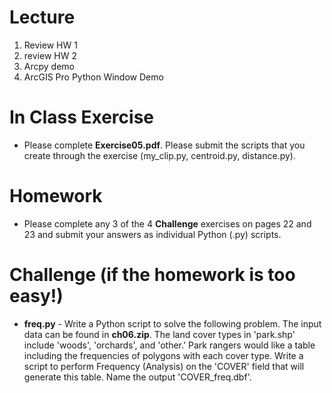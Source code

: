 # Lecture
1. Review HW 1
2. review HW 2
3. Arcpy demo
4. ArcGIS Pro Python Window Demo

# In Class Exercise

- Please complete **Exercise05.pdf**. Please submit the scripts that you create through the exercise (my_clip.py, centroid.py, distance.py). 

# Homework
- Please complete any 3 of the 4 **Challenge** exercises on pages 22 and 23 and submit your answers as individual Python (.py) scripts.
 
# Challenge (if the homework is too easy!)
- **freq.py** - Write a Python script to solve the following problem. The input data can be found in **ch06.zip**. The land cover types in 'park.shp' include 'woods', 'orchards', and 'other.' Park rangers would like a table including the frequencies of polygons with each cover type. Write a script to perform Frequency (Analysis) on the 'COVER' field that will generate this table. Name the output 'COVER_freq.dbf'.
